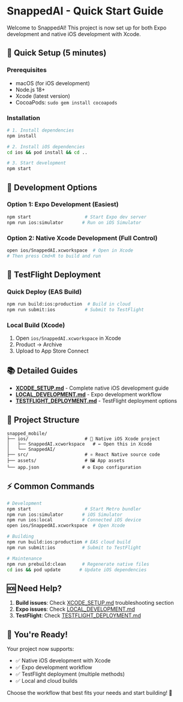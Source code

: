 # SnappedAI - Quick Start Guide

Welcome to SnappedAI! This project is now set up for both Expo development and native iOS development with Xcode.

## 🚀 Quick Setup (5 minutes)

### Prerequisites
- macOS (for iOS development)
- Node.js 18+
- Xcode (latest version)
- CocoaPods: `sudo gem install cocoapods`

### Installation
```bash
# 1. Install dependencies
npm install

# 2. Install iOS dependencies
cd ios && pod install && cd ..

# 3. Start development
npm start
```

## 📱 Development Options

### Option 1: Expo Development (Easiest)
```bash
npm start                    # Start Expo dev server
npm run ios:simulator       # Run on iOS Simulator
```

### Option 2: Native Xcode Development (Full Control)
```bash
open ios/SnappedAI.xcworkspace  # Open in Xcode
# Then press Cmd+R to build and run
```

## 🎯 TestFlight Deployment

### Quick Deploy (EAS Build)
```bash
npm run build:ios:production  # Build in cloud
npm run submit:ios           # Submit to TestFlight
```

### Local Build (Xcode)
1. Open `ios/SnappedAI.xcworkspace` in Xcode
2. Product → Archive
3. Upload to App Store Connect

## 📚 Detailed Guides

- **[XCODE_SETUP.md](./XCODE_SETUP.md)** - Complete native iOS development guide
- **[LOCAL_DEVELOPMENT.md](./LOCAL_DEVELOPMENT.md)** - Expo development workflow
- **[TESTFLIGHT_DEPLOYMENT.md](./TESTFLIGHT_DEPLOYMENT.md)** - TestFlight deployment options

## 🔧 Project Structure

```
snapped_mobile/
├── ios/                     # 📱 Native iOS Xcode project
│   ├── SnappedAI.xcworkspace   # ← Open this in Xcode
│   └── SnappedAI/
├── src/                     # ⚛️ React Native source code
├── assets/                  # 🖼️ App assets
└── app.json                # ⚙️ Expo configuration
```

## ⚡ Common Commands

```bash
# Development
npm start                    # Start Metro bundler
npm run ios:simulator       # iOS Simulator
npm run ios:local           # Connected iOS device
open ios/SnappedAI.xcworkspace  # Open Xcode

# Building
npm run build:ios:production # EAS cloud build
npm run submit:ios          # Submit to TestFlight

# Maintenance
npm run prebuild:clean      # Regenerate native files
cd ios && pod update       # Update iOS dependencies
```

## 🆘 Need Help?

1. **Build issues**: Check [XCODE_SETUP.md](./XCODE_SETUP.md) troubleshooting section
2. **Expo issues**: Check [LOCAL_DEVELOPMENT.md](./LOCAL_DEVELOPMENT.md)
3. **TestFlight**: Check [TESTFLIGHT_DEPLOYMENT.md](./TESTFLIGHT_DEPLOYMENT.md)

## 🎉 You're Ready!

Your project now supports:
- ✅ Native iOS development with Xcode
- ✅ Expo development workflow
- ✅ TestFlight deployment (multiple methods)
- ✅ Local and cloud builds

Choose the workflow that best fits your needs and start building! 🚀
